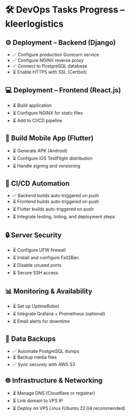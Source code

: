 # 🛠 DevOps Tasks Progress – kleerlogistics

## ⚙️ Deployment – Backend (Django)
- ✅ Configure production Gunicorn service  
- ✅ Configure NGINX reverse proxy  
- ✅ Connect to PostgreSQL database  
- ⏳ Enable HTTPS with SSL (Certbot)

## 💻 Deployment – Frontend (React.js)
- ⏳ Build application  
- ⏳ Configure NGINX for static files  
- ⏳ Add to CI/CD pipeline

## 📱 Build Mobile App (Flutter)
- ⏳ Generate APK (Android)  
- ⏳ Configure iOS TestFlight distribution  
- ⏳ Handle signing and versioning

## 🔄 CI/CD Automation
- ✅ Backend builds auto-triggered on push  
- ⏳ Frontend builds auto-triggered on push  
- ⏳ Flutter builds auto-triggered on push  
- ⏳ Integrate testing, linting, and deployment steps

## 🔒 Server Security
- ⏳ Configure UFW firewall  
- ⏳ Install and configure Fail2Ban  
- ⏳ Disable unused ports  
- ⏳ Secure SSH access

## 📊 Monitoring & Availability
- ⏳ Set up UptimeRobot  
- ⏳ Integrate Grafana + Prometheus (optional)  
- ⏳ Email alerts for downtime

## 💾 Data Backups
- ✅ Automate PostgreSQL dumps  
- ⏳ Backup media files  
- ✅ Sync securely with AWS S3

## 🌐 Infrastructure & Networking
- ⏳ Manage DNS (Cloudflare or registrar)  
- ⏳ Link domain to VPS IP  
- ⏳ Deploy on VPS Linux (Ubuntu 22.04 recommended)
